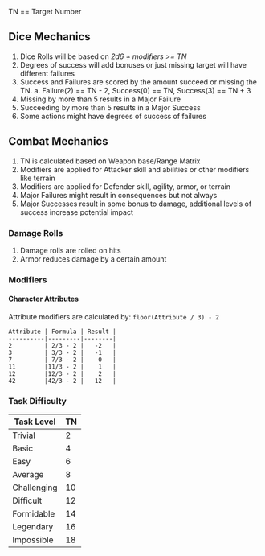 <!--
 Copyright (c) 2021 Trevor Redfern
 
 This software is released under the MIT License.
 https://opensource.org/licenses/MIT
-->

TN == Target Number

## Dice Mechanics
1. Dice Rolls will be based on _2d6 + modifiers >= TN_
2. Degrees of success will add bonuses or just missing target will have different failures
3. Success and Failures are scored by the amount succeed or missing the TN. 
  a. Failure(2) == TN - 2, Success(0) == TN, Success(3) == TN + 3
4. Missing by more than 5 results in a Major Failure
5. Succeeding by more than 5 results in a Major Success
6. Some actions might have degrees of success of failures

## Combat Mechanics
1. TN is calculated based on Weapon base/Range Matrix
2. Modifiers are applied for Attacker skill and abilities or other modifiers like terrain
3. Modifiers are applied for Defender skill, agility, armor, or terrain
4. Major Failures might result in consequences but not always
5. Major Successes result in some bonus to damage, additional levels of success increase potential impact


### Damage Rolls
1. Damage rolls are rolled on hits
2. Armor reduces damage by a certain amount

### Modifiers
#### Character Attributes

Attribute modifiers are calculated by: `floor(Attribute / 3) - 2`

```
Attribute | Formula | Result |
----------|---------|--------|
2         | 2/3 - 2 |   -2   |
3         | 3/3 - 2 |   -1   |
7         | 7/3 - 2 |    0   |
11        |11/3 - 2 |    1   |
12        |12/3 - 2 |    2   |
42        |42/3 - 2 |   12   |
```

### Task Difficulty

Task Level  | TN  |
------------|-----|
Trivial     |  2  |
Basic       |  4  |
Easy        |  6  |
Average     |  8  |
Challenging | 10  |
Difficult   | 12  |
Formidable  | 14  |
Legendary   | 16  |
Impossible  | 18  |
